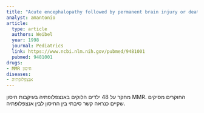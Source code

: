```yaml
---
title: "Acute encephalopathy followed by permanent brain injury or death associated with further attenuated measles vaccines: a review of claims submitted to the National Vaccine Injury Compensation Program"
analyst: amantonio
article:
  type: article
  authors: Weibel
  year: 1998
  journal: Pediatrics
  link: https://www.ncbi.nlm.nih.gov/pubmed/9481001
  pubmed: 9481001
drugs:
- MMR חיסון
diseases:
- אנצפלופתיה
---
```


מחקר על 48 ילדים הלוקים באנצפלופתיה בעיקבות חיסון MMR. החוקרים מסיקים שקיים כנראה קשר סיבתי בין החיסון לבין אנצפלופתיה.
